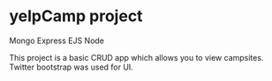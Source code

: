 # yelpCamp project

Mongo
Express
EJS
Node

This project is a basic CRUD app which allows you to view campsites. Twitter bootstrap was used for UI.
